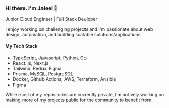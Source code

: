 ### Hi there. I'm Jaleel 👋

Junior Cloud Engineer | Full Stack Devloper 

I enjoy working on challenging projects and I'm passionate about web design, automation, and building scalable solutions/applications

#### My Tech Stack 
- TypeScript, Javascript, Python, Go
- React. js, Next.js
- Tailwind, Redux, Figma
- Prisma, MySQL, PostgreSQL
- Docker, Github Actions, AWS, Terraform, Ansible
- Figma

While most of my repositories are currently private, I'm actively working on making more of my projects public for the community to benefit from.
